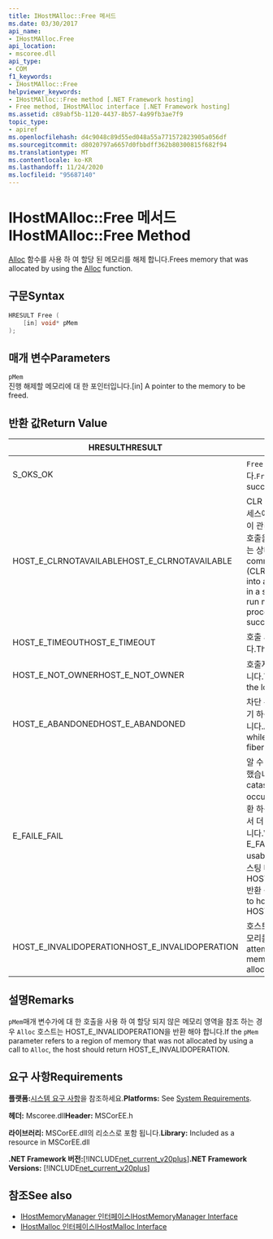 ```yaml
---
title: IHostMAlloc::Free 메서드
ms.date: 03/30/2017
api_name:
- IHostMAlloc.Free
api_location:
- mscoree.dll
api_type:
- COM
f1_keywords:
- IHostMAlloc::Free
helpviewer_keywords:
- IHostMAlloc::Free method [.NET Framework hosting]
- Free method, IHostMAlloc interface [.NET Framework hosting]
ms.assetid: c89abf5b-1120-4437-8b57-4a99fb3ae7f9
topic_type:
- apiref
ms.openlocfilehash: d4c9048c89d55ed048a55a771572823905a056df
ms.sourcegitcommit: d8020797a6657d0fbbdff362b80300815f682f94
ms.translationtype: MT
ms.contentlocale: ko-KR
ms.lasthandoff: 11/24/2020
ms.locfileid: "95687140"
---
```

# <a name="ihostmallocfree-method"></a><span data-ttu-id="de61b-102">IHostMAlloc::Free 메서드</span><span class="sxs-lookup"><span data-stu-id="de61b-102">IHostMAlloc::Free Method</span></span>

<span data-ttu-id="de61b-103">[Alloc](ihostmalloc-alloc-method.md) 함수를 사용 하 여 할당 된 메모리를 해제 합니다.</span><span class="sxs-lookup"><span data-stu-id="de61b-103">Frees memory that was allocated by using the [Alloc](ihostmalloc-alloc-method.md) function.</span></span>  
  
## <a name="syntax"></a><span data-ttu-id="de61b-104">구문</span><span class="sxs-lookup"><span data-stu-id="de61b-104">Syntax</span></span>  
  
```cpp  
HRESULT Free (  
    [in] void* pMem  
);  
```  
  
## <a name="parameters"></a><span data-ttu-id="de61b-105">매개 변수</span><span class="sxs-lookup"><span data-stu-id="de61b-105">Parameters</span></span>  

 `pMem`  
 <span data-ttu-id="de61b-106">진행 해제할 메모리에 대 한 포인터입니다.</span><span class="sxs-lookup"><span data-stu-id="de61b-106">[in] A pointer to the memory to be freed.</span></span>  
  
## <a name="return-value"></a><span data-ttu-id="de61b-107">반환 값</span><span class="sxs-lookup"><span data-stu-id="de61b-107">Return Value</span></span>  
  
|<span data-ttu-id="de61b-108">HRESULT</span><span class="sxs-lookup"><span data-stu-id="de61b-108">HRESULT</span></span>|<span data-ttu-id="de61b-109">설명</span><span class="sxs-lookup"><span data-stu-id="de61b-109">Description</span></span>|  
|-------------|-----------------|  
|<span data-ttu-id="de61b-110">S_OK</span><span class="sxs-lookup"><span data-stu-id="de61b-110">S_OK</span></span>|<span data-ttu-id="de61b-111">`Free` 성공적으로 반환 되었습니다.</span><span class="sxs-lookup"><span data-stu-id="de61b-111">`Free` returned successfully.</span></span>|  
|<span data-ttu-id="de61b-112">HOST_E_CLRNOTAVAILABLE</span><span class="sxs-lookup"><span data-stu-id="de61b-112">HOST_E_CLRNOTAVAILABLE</span></span>|<span data-ttu-id="de61b-113">CLR (공용 언어 런타임)이 프로세스에 로드 되지 않았거나 CLR이 관리 코드를 실행할 수 없거나 호출을 성공적으로 처리할 수 없는 상태에 있습니다.</span><span class="sxs-lookup"><span data-stu-id="de61b-113">The common language runtime (CLR) has not been loaded into a process, or the CLR is in a state in which it cannot run managed code or process the call successfully.</span></span>|  
|<span data-ttu-id="de61b-114">HOST_E_TIMEOUT</span><span class="sxs-lookup"><span data-stu-id="de61b-114">HOST_E_TIMEOUT</span></span>|<span data-ttu-id="de61b-115">호출 시간이 초과 되었습니다.</span><span class="sxs-lookup"><span data-stu-id="de61b-115">The call timed out.</span></span>|  
|<span data-ttu-id="de61b-116">HOST_E_NOT_OWNER</span><span class="sxs-lookup"><span data-stu-id="de61b-116">HOST_E_NOT_OWNER</span></span>|<span data-ttu-id="de61b-117">호출자가 잠금을 소유 하지 않습니다.</span><span class="sxs-lookup"><span data-stu-id="de61b-117">The caller does not own the lock.</span></span>|  
|<span data-ttu-id="de61b-118">HOST_E_ABANDONED</span><span class="sxs-lookup"><span data-stu-id="de61b-118">HOST_E_ABANDONED</span></span>|<span data-ttu-id="de61b-119">차단 된 스레드나 파이버에서 대기 하는 동안 이벤트를 취소 했습니다.</span><span class="sxs-lookup"><span data-stu-id="de61b-119">An event was canceled while a blocked thread or fiber was waiting on it.</span></span>|  
|<span data-ttu-id="de61b-120">E_FAIL</span><span class="sxs-lookup"><span data-stu-id="de61b-120">E_FAIL</span></span>|<span data-ttu-id="de61b-121">알 수 없는 치명적인 오류가 발생 했습니다.</span><span class="sxs-lookup"><span data-stu-id="de61b-121">An unknown catastrophic failure occurred.</span></span> <span data-ttu-id="de61b-122">메서드가 E_FAIL 반환 하는 경우 해당 프로세스 내에서 더 이상 CLR을 사용할 수 없습니다.</span><span class="sxs-lookup"><span data-stu-id="de61b-122">When a method returns E_FAIL, the CLR is no longer usable within the process.</span></span> <span data-ttu-id="de61b-123">호스팅 메서드를 이후에 호출 하면 HOST_E_CLRNOTAVAILABLE 반환 됩니다.</span><span class="sxs-lookup"><span data-stu-id="de61b-123">Subsequent calls to hosting methods return HOST_E_CLRNOTAVAILABLE.</span></span>|  
|<span data-ttu-id="de61b-124">HOST_E_INVALIDOPERATION</span><span class="sxs-lookup"><span data-stu-id="de61b-124">HOST_E_INVALIDOPERATION</span></span>|<span data-ttu-id="de61b-125">호스트를 통해 할당 되지 않은 메모리를 해제 하려고 했습니다.</span><span class="sxs-lookup"><span data-stu-id="de61b-125">An attempt was made to free memory that was not allocated through the host.</span></span>|  
  
## <a name="remarks"></a><span data-ttu-id="de61b-126">설명</span><span class="sxs-lookup"><span data-stu-id="de61b-126">Remarks</span></span>  

 <span data-ttu-id="de61b-127">`pMem`매개 변수가에 대 한 호출을 사용 하 여 할당 되지 않은 메모리 영역을 참조 하는 경우 `Alloc` 호스트는 HOST_E_INVALIDOPERATION을 반환 해야 합니다.</span><span class="sxs-lookup"><span data-stu-id="de61b-127">If the `pMem` parameter refers to a region of memory that was not allocated by using a call to `Alloc`, the host should return HOST_E_INVALIDOPERATION.</span></span>  
  
## <a name="requirements"></a><span data-ttu-id="de61b-128">요구 사항</span><span class="sxs-lookup"><span data-stu-id="de61b-128">Requirements</span></span>  

 <span data-ttu-id="de61b-129">**플랫폼:**[시스템 요구 사항](../../get-started/system-requirements.md)을 참조하세요.</span><span class="sxs-lookup"><span data-stu-id="de61b-129">**Platforms:** See [System Requirements](../../get-started/system-requirements.md).</span></span>  
  
 <span data-ttu-id="de61b-130">**헤더:** Mscoree.dll</span><span class="sxs-lookup"><span data-stu-id="de61b-130">**Header:** MSCorEE.h</span></span>  
  
 <span data-ttu-id="de61b-131">**라이브러리:** MSCorEE.dll의 리소스로 포함 됩니다.</span><span class="sxs-lookup"><span data-stu-id="de61b-131">**Library:** Included as a resource in MSCorEE.dll</span></span>  
  
 <span data-ttu-id="de61b-132">**.NET Framework 버전:**[!INCLUDE[net_current_v20plus](../../../../includes/net-current-v20plus-md.md)]</span><span class="sxs-lookup"><span data-stu-id="de61b-132">**.NET Framework Versions:** [!INCLUDE[net_current_v20plus](../../../../includes/net-current-v20plus-md.md)]</span></span>  
  
## <a name="see-also"></a><span data-ttu-id="de61b-133">참조</span><span class="sxs-lookup"><span data-stu-id="de61b-133">See also</span></span>

- [<span data-ttu-id="de61b-134">IHostMemoryManager 인터페이스</span><span class="sxs-lookup"><span data-stu-id="de61b-134">IHostMemoryManager Interface</span></span>](ihostmemorymanager-interface.md)
- [<span data-ttu-id="de61b-135">IHostMalloc 인터페이스</span><span class="sxs-lookup"><span data-stu-id="de61b-135">IHostMalloc Interface</span></span>](ihostmalloc-interface.md)
